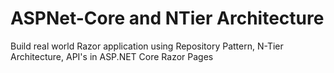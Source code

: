 # ASPNet-Core and NTier Architecture
 Build real world Razor application using Repository Pattern, N-Tier Architecture, API's in ASP.NET Core Razor Pages
